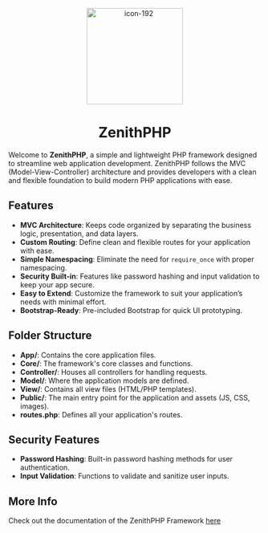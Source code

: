 <p align="center">
    <img src="https://github.com/user-attachments/assets/ab329545-9c44-4e85-aabe-6f4dc0f0512c" alt="icon-192" width="192" height="192">
</p>
    <h1 align="center">ZenithPHP</h1>

Welcome to **ZenithPHP**, a simple and lightweight PHP framework designed to streamline web application development.
ZenithPHP follows the MVC (Model-View-Controller) architecture and provides developers with a clean and flexible
foundation to build modern PHP applications with ease.

## Features

- **MVC Architecture**: Keeps code organized by separating the business logic, presentation, and data layers.
- **Custom Routing**: Define clean and flexible routes for your application with ease.
- **Simple Namespacing**: Eliminate the need for `require_once` with proper namespacing.
- **Security Built-in**: Features like password hashing and input validation to keep your app secure.
- **Easy to Extend**: Customize the framework to suit your application’s needs with minimal effort.
- **Bootstrap-Ready**: Pre-included Bootstrap for quick UI prototyping.

## Folder Structure

- **App/**: Contains the core application files.
- **Core/**: The framework's core classes and functions.
- **Controller/**: Houses all controllers for handling requests.
- **Model/**: Where the application models are defined.
- **View/**: Contains all view files (HTML/PHP templates).
- **Public/**: The main entry point for the application and assets (JS, CSS, images).
- **routes.php**: Defines all your application's routes.

## Security Features

- **Password Hashing**: Built-in password hashing methods for user authentication.
- **Input Validation**: Functions to validate and sanitize user inputs.


## More Info
Check out the documentation of the ZenithPHP Framework [here](https://zenithphp-framework.github.io/)
